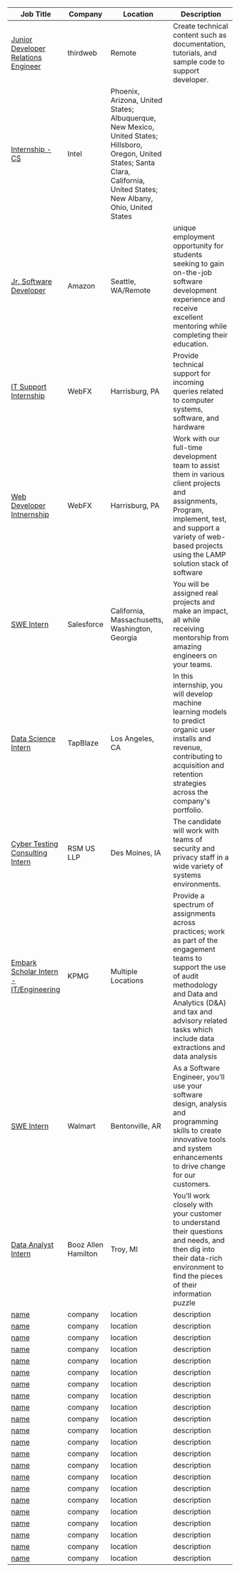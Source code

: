 <link rel="stylesheet" href="style.css"> 

| Job Title | Company | Location | Description |
| --- | --- | --- | --- |
| [Junior Developer Relations Engineer](https://wellfound.com/company/thirdweb-1/jobs/2647243-junior-developer-relations-engineer?utm_campaign=startup_share&utm_content=startup_share_module&utm_medium=social&utm_term=thirdweb-1) | thirdweb | Remote | Create technical content such as documentation, tutorials, and sample code to support developer. |
| [Internship - CS](https://jobs.intel.com/en/job/-/-/599/43297610512) | Intel | Phoenix, Arizona, United States; Albuquerque, New Mexico, United States; Hillsboro, Oregon, United States; Santa Clara, California, United States; New Albany, Ohio, United States | 
| [Jr. Software Developer](https://www.amazon.jobs/en/jobs/2315282/jr-software-developer-books?mode=job&iis=Job+Posting&iisn=Indeed+(Free+Posting)&utm_source=indeed.com&utm_campaign=all_amazon&utm_medium=job_aggregator&utm_content=organic&dclid=CjgKEAjwjMiiBhC0uuWoo4zzyBISJABiWrLH_hplgVAhKkUySgkm-ugUVny_SGNQWcrdrba3w85MQ_D_BwE) | Amazon | Seattle, WA/Remote | unique employment opportunity for students seeking to gain on-the-job software development experience and receive excellent mentoring while completing their education. |
| [IT Support Internship](https://jobs.lever.co/webfx/b4280af1-ce55-4cdd-ad9c-931eb630a627) | WebFX | Harrisburg, PA | Provide technical support for incoming queries related to computer systems, software, and hardware |
| [Web Developer Intnernship](https://jobs.lever.co/webfx/1032ba2b-a4fc-4625-83d5-34f43063de7b) | WebFX | Harrisburg, PA | Work with our full-time development team to assist them in various client projects and assignments, Program, implement, test, and support a variety of web-based projects using the LAMP solution stack of software |
| [SWE Intern](https://salesforce.wd1.myworkdayjobs.com/en-US/External_Career_Site/job/California---San-Francisco/Futureforce-Tech-Equality-Summit---Software-Engineer-Internship-for-Summer-2024_JR176445-1?source=JobBoard_Indeed) | Salesforce | California, Massachusetts, Washington, Georgia| You will be assigned real projects and make an impact, all while receiving mentorship from amazing engineers on your teams. |
| [Data Science Intern](https://www.tapblaze.com/career/data-science-internship/) | TapBlaze | Los Angeles, CA | In this internship, you will develop machine learning models to predict organic user installs and revenue, contributing to acquisition and retention strategies across the company's portfolio. |
| [Cyber Testing Consulting Intern](https://jobs.rsmus.com/job/17580709/cyber-testing-consulting-intern-summer-2024-des-moines-ia/) | RSM US LLP | Des Moines, IA |  The candidate will work with teams of security and privacy staff in a wide variety of systems environments.  |
| [Embark Scholar Intern - IT/Engineering](https://www.kpmguscareers.com/jobdetail/?jobId=102392&utm_medium=symphonytalent-jobads&utm_campaign=Default%20Campaign&utm_content=Embark%20Scholar%20Intern%20-%20IT/Engineering%20%7C%20Multiple%20Locations%20Summer%202024&utm_term=102392%20-%2011&utm_source=Indeed&srcCat=Internet&specSrc=Indeed) | KPMG | Multiple Locations | Provide a spectrum of assignments across practices; work as part of the engagement teams to support the use of audit methodology and Data and Analytics (D&A) and tax and advisory related tasks which include data extractions and data analysis |
| [SWE Intern](https://walmart.wd5.myworkdayjobs.com/WalmartExternal/job/Bentonville-AR/XMLNAME-2024-Summer-Intern--Software-Engineer-II--Bentonville--AR-_R-1391200?source=Job_Board_Indeed_Organic_Feed&_ccid=1683218927481iea2cihw6&ittk=DHFVXKVGYT) | Walmart | Bentonville, AR | As a Software Engineer, you’ll use your software design, analysis and programming skills to create innovative tools and system enhancements to drive change for our customers. |
| [Data Analyst Intern](https://careers.boozallen.com/jobs/JobDetail/Troy-Data-Analyst-Intern-R0170219/78553?source=JB-14400) | Booz Allen Hamilton | Troy, MI | You’ll work closely with your customer to understand their questions and needs, and then dig into their data-rich environment to find the pieces of their information puzzle |
| [name](website) | company | location | description |
| [name](website) | company | location | description |
| [name](website) | company | location | description |
| [name](website) | company | location | description |
| [name](website) | company | location | description |
| [name](website) | company | location | description |
| [name](website) | company | location | description |
| [name](website) | company | location | description |
| [name](website) | company | location | description |
| [name](website) | company | location | description |
| [name](website) | company | location | description |
| [name](website) | company | location | description |
| [name](website) | company | location | description |
| [name](website) | company | location | description |
| [name](website) | company | location | description |
| [name](website) | company | location | description |
| [name](website) | company | location | description |
| [name](website) | company | location | description |
| [name](website) | company | location | description |
| [name](website) | company | location | description |
| [name](website) | company | location | description |
| [name](website) | company | location | description |
